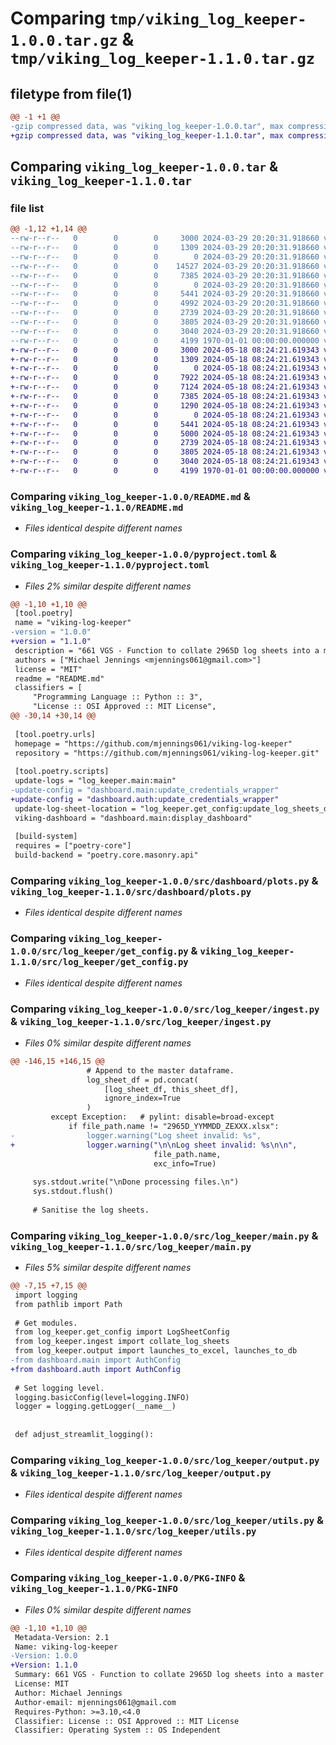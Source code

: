 # Comparing `tmp/viking_log_keeper-1.0.0.tar.gz` & `tmp/viking_log_keeper-1.1.0.tar.gz`

## filetype from file(1)

```diff
@@ -1 +1 @@
-gzip compressed data, was "viking_log_keeper-1.0.0.tar", max compression
+gzip compressed data, was "viking_log_keeper-1.1.0.tar", max compression
```

## Comparing `viking_log_keeper-1.0.0.tar` & `viking_log_keeper-1.1.0.tar`

### file list

```diff
@@ -1,12 +1,14 @@
--rw-r--r--   0        0        0     3000 2024-03-29 20:20:31.918660 viking_log_keeper-1.0.0/README.md
--rw-r--r--   0        0        0     1309 2024-03-29 20:20:31.918660 viking_log_keeper-1.0.0/pyproject.toml
--rw-r--r--   0        0        0        0 2024-03-29 20:20:31.918660 viking_log_keeper-1.0.0/src/dashboard/__init__.py
--rw-r--r--   0        0        0    14527 2024-03-29 20:20:31.918660 viking_log_keeper-1.0.0/src/dashboard/main.py
--rw-r--r--   0        0        0     7385 2024-03-29 20:20:31.918660 viking_log_keeper-1.0.0/src/dashboard/plots.py
--rw-r--r--   0        0        0        0 2024-03-29 20:20:31.918660 viking_log_keeper-1.0.0/src/log_keeper/__init__.py
--rw-r--r--   0        0        0     5441 2024-03-29 20:20:31.918660 viking_log_keeper-1.0.0/src/log_keeper/get_config.py
--rw-r--r--   0        0        0     4992 2024-03-29 20:20:31.918660 viking_log_keeper-1.0.0/src/log_keeper/ingest.py
--rw-r--r--   0        0        0     2739 2024-03-29 20:20:31.918660 viking_log_keeper-1.0.0/src/log_keeper/main.py
--rw-r--r--   0        0        0     3805 2024-03-29 20:20:31.918660 viking_log_keeper-1.0.0/src/log_keeper/output.py
--rw-r--r--   0        0        0     3040 2024-03-29 20:20:31.918660 viking_log_keeper-1.0.0/src/log_keeper/utils.py
--rw-r--r--   0        0        0     4199 1970-01-01 00:00:00.000000 viking_log_keeper-1.0.0/PKG-INFO
+-rw-r--r--   0        0        0     3000 2024-05-18 08:24:21.619343 viking_log_keeper-1.1.0/README.md
+-rw-r--r--   0        0        0     1309 2024-05-18 08:24:21.619343 viking_log_keeper-1.1.0/pyproject.toml
+-rw-r--r--   0        0        0        0 2024-05-18 08:24:21.619343 viking_log_keeper-1.1.0/src/dashboard/__init__.py
+-rw-r--r--   0        0        0     7922 2024-05-18 08:24:21.619343 viking_log_keeper-1.1.0/src/dashboard/auth.py
+-rw-r--r--   0        0        0     7124 2024-05-18 08:24:21.619343 viking_log_keeper-1.1.0/src/dashboard/main.py
+-rw-r--r--   0        0        0     7385 2024-05-18 08:24:21.619343 viking_log_keeper-1.1.0/src/dashboard/plots.py
+-rw-r--r--   0        0        0     1290 2024-05-18 08:24:21.619343 viking_log_keeper-1.1.0/src/dashboard/utils.py
+-rw-r--r--   0        0        0        0 2024-05-18 08:24:21.619343 viking_log_keeper-1.1.0/src/log_keeper/__init__.py
+-rw-r--r--   0        0        0     5441 2024-05-18 08:24:21.619343 viking_log_keeper-1.1.0/src/log_keeper/get_config.py
+-rw-r--r--   0        0        0     5000 2024-05-18 08:24:21.619343 viking_log_keeper-1.1.0/src/log_keeper/ingest.py
+-rw-r--r--   0        0        0     2739 2024-05-18 08:24:21.619343 viking_log_keeper-1.1.0/src/log_keeper/main.py
+-rw-r--r--   0        0        0     3805 2024-05-18 08:24:21.619343 viking_log_keeper-1.1.0/src/log_keeper/output.py
+-rw-r--r--   0        0        0     3040 2024-05-18 08:24:21.619343 viking_log_keeper-1.1.0/src/log_keeper/utils.py
+-rw-r--r--   0        0        0     4199 1970-01-01 00:00:00.000000 viking_log_keeper-1.1.0/PKG-INFO
```

### Comparing `viking_log_keeper-1.0.0/README.md` & `viking_log_keeper-1.1.0/README.md`

 * *Files identical despite different names*

### Comparing `viking_log_keeper-1.0.0/pyproject.toml` & `viking_log_keeper-1.1.0/pyproject.toml`

 * *Files 2% similar despite different names*

```diff
@@ -1,10 +1,10 @@
 [tool.poetry]
 name = "viking-log-keeper"
-version = "1.0.0"
+version = "1.1.0"
 description = "661 VGS - Function to collate 2965D log sheets into a master log, database, and dashboard."
 authors = ["Michael Jennings <mjennings061@gmail.com>"]
 license = "MIT"
 readme = "README.md"
 classifiers = [
     "Programming Language :: Python :: 3",
     "License :: OSI Approved :: MIT License",
@@ -30,14 +30,14 @@
 
 [tool.poetry.urls]
 homepage = "https://github.com/mjennings061/viking-log-keeper"
 repository = "https://github.com/mjennings061/viking-log-keeper.git"
 
 [tool.poetry.scripts]
 update-logs = "log_keeper.main:main"
-update-config = "dashboard.main:update_credentials_wrapper"
+update-config = "dashboard.auth:update_credentials_wrapper"
 update-log-sheet-location = "log_keeper.get_config:update_log_sheets_dir_wrapper"
 viking-dashboard = "dashboard.main:display_dashboard"
 
 [build-system]
 requires = ["poetry-core"]
 build-backend = "poetry.core.masonry.api"
```

### Comparing `viking_log_keeper-1.0.0/src/dashboard/plots.py` & `viking_log_keeper-1.1.0/src/dashboard/plots.py`

 * *Files identical despite different names*

### Comparing `viking_log_keeper-1.0.0/src/log_keeper/get_config.py` & `viking_log_keeper-1.1.0/src/log_keeper/get_config.py`

 * *Files identical despite different names*

### Comparing `viking_log_keeper-1.0.0/src/log_keeper/ingest.py` & `viking_log_keeper-1.1.0/src/log_keeper/ingest.py`

 * *Files 0% similar despite different names*

```diff
@@ -146,15 +146,15 @@
                 # Append to the master dataframe.
                 log_sheet_df = pd.concat(
                     [log_sheet_df, this_sheet_df],
                     ignore_index=True
                 )
         except Exception:   # pylint: disable=broad-except
             if file_path.name != "2965D_YYMMDD_ZEXXX.xlsx":
-                logger.warning("Log sheet invalid: %s",
+                logger.warning("\n\nLog sheet invalid: %s\n\n",
                                file_path.name,
                                exc_info=True)
 
     sys.stdout.write("\nDone processing files.\n")
     sys.stdout.flush()
 
     # Sanitise the log sheets.
```

### Comparing `viking_log_keeper-1.0.0/src/log_keeper/main.py` & `viking_log_keeper-1.1.0/src/log_keeper/main.py`

 * *Files 5% similar despite different names*

```diff
@@ -7,15 +7,15 @@
 import logging
 from pathlib import Path
 
 # Get modules.
 from log_keeper.get_config import LogSheetConfig
 from log_keeper.ingest import collate_log_sheets
 from log_keeper.output import launches_to_excel, launches_to_db
-from dashboard.main import AuthConfig
+from dashboard.auth import AuthConfig
 
 # Set logging level.
 logging.basicConfig(level=logging.INFO)
 logger = logging.getLogger(__name__)
 
 
 def adjust_streamlit_logging():
```

### Comparing `viking_log_keeper-1.0.0/src/log_keeper/output.py` & `viking_log_keeper-1.1.0/src/log_keeper/output.py`

 * *Files identical despite different names*

### Comparing `viking_log_keeper-1.0.0/src/log_keeper/utils.py` & `viking_log_keeper-1.1.0/src/log_keeper/utils.py`

 * *Files identical despite different names*

### Comparing `viking_log_keeper-1.0.0/PKG-INFO` & `viking_log_keeper-1.1.0/PKG-INFO`

 * *Files 0% similar despite different names*

```diff
@@ -1,10 +1,10 @@
 Metadata-Version: 2.1
 Name: viking-log-keeper
-Version: 1.0.0
+Version: 1.1.0
 Summary: 661 VGS - Function to collate 2965D log sheets into a master log, database, and dashboard.
 License: MIT
 Author: Michael Jennings
 Author-email: mjennings061@gmail.com
 Requires-Python: >=3.10,<4.0
 Classifier: License :: OSI Approved :: MIT License
 Classifier: Operating System :: OS Independent
```

